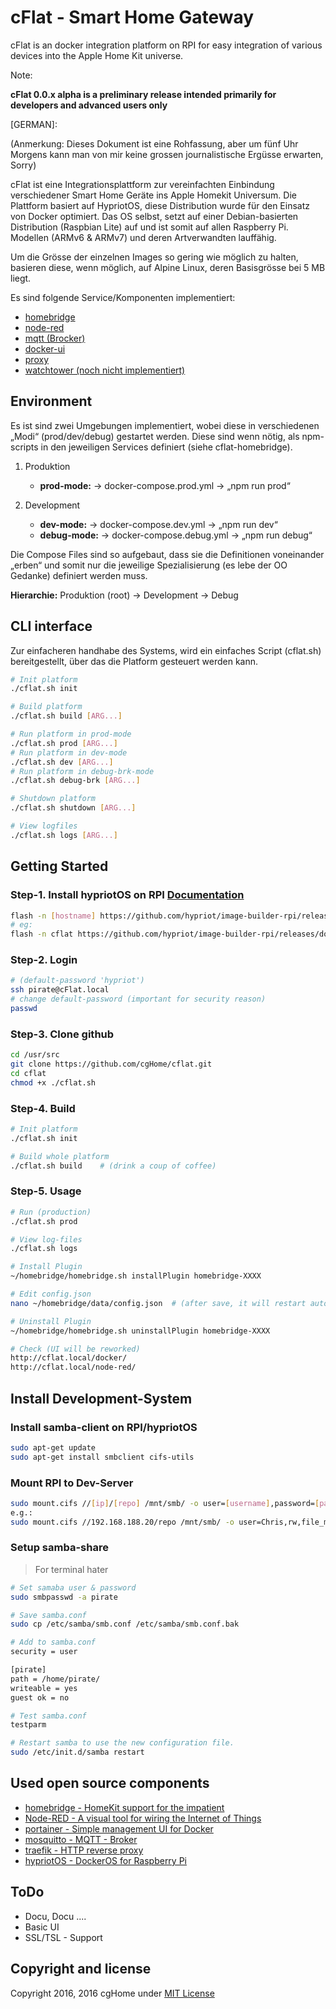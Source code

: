 # cFlat - Smart Home Gateway

cFlat is an docker integration platform on RPI for easy integration of various devices into the Apple Home Kit universe.

Note:

**cFlat 0.0.x alpha is a preliminary release intended primarily for developers and advanced users only**

[GERMAN]:

(Anmerkung: Dieses Dokument ist eine Rohfassung,  aber um fünf Uhr Morgens kann man von mir keine grossen journalistische Ergüsse erwarten, Sorry)

cFlat ist eine Integrationsplattform zur vereinfachten Einbindung verschiedener Smart Home Geräte ins Apple Homekit Universum.
Die Plattform basiert auf  HypriotOS, diese Distribution wurde für den Einsatz von Docker optimiert. Das OS selbst, setzt auf einer Debian-basierten Distribution (Raspbian Lite) auf und ist somit auf allen Raspberry Pi. Modellen  (ARMv6 & ARMv7) und deren Artverwandten lauffähig.

Um die Grösse der einzelnen Images so gering wie möglich zu halten, basieren diese, wenn möglich, auf Alpine Linux, deren Basisgrösse bei 5 MB liegt.

Es sind folgende Service/Komponenten implementiert:

- [homebridge](homebridge/README.md)
- [node-red](node-red/README.md)
- [mqtt (Brocker)](mqtt/README.md)
- [docker-ui](docker-ui/README.md)
- [proxy](proxy/README.md)
- [watchtower (noch nicht implementiert)](watchtower/README.md)

## Environment

Es ist sind zwei Umgebungen implementiert, wobei diese in verschiedenen „Modi“ (prod/dev/debug) gestartet werden. Diese sind wenn nötig, als npm-scripts in den jeweiligen Services definiert (siehe cflat-homebridge).

1. Produktion

   - **prod-mode:**  → docker-compose.prod.yml → „npm run prod“

1. Development

   - **dev-mode:**   → docker-compose.dev.yml → „npm run dev“
   - **debug-mode:** → docker-compose.debug.yml → „npm run debug“

Die Compose Files sind so aufgebaut, dass sie die Definitionen voneinander „erben“ und somit nur die jeweilige Spezialisierung (es lebe der OO Gedanke) definiert werden muss.

**Hierarchie:**   Produktion (root) → Development → Debug

## CLI interface

Zur einfacheren handhabe des Systems, wird ein einfaches Script (cflat.sh) bereitgestellt, über das die Platform gesteuert werden kann.

```sh
# Init platform
./cflat.sh init

# Build platform
./cflat.sh build [ARG...]

# Run platform in prod-mode
./cflat.sh prod [ARG...]
# Run platform in dev-mode
./cflat.sh dev [ARG...]
# Run platform in debug-brk-mode
./cflat.sh debug-brk [ARG...]

# Shutdown platform
./cflat.sh shutdown [ARG...]

# View logfiles
./cflat.sh logs [ARG...]
```

## Getting Started

### Step-1. Install hypriotOS on RPI [Documentation](http://blog.hypriot.com/post/releasing-HypriotOS-1-0/)

```sh
flash -n [hostname] https://github.com/hypriot/image-builder-rpi/releases/download/[ver]/hypriotos-rpi-[ver].img.zip
# eg:
flash -n cflat https://github.com/hypriot/image-builder-rpi/releases/download/v1.4.0/hypriotos-rpi-v1.4.0.img.zip

```

### Step-2. Login

```sh
# (default-password 'hypriot')
ssh pirate@cFlat.local
# change default-password (important for security reason)
passwd
```

### Step-3. Clone github

```sh
cd /usr/src
git clone https://github.com/cgHome/cflat.git
cd cflat
chmod +x ./cflat.sh
```

### Step-4. Build

```sh
# Init platform
./cflat.sh init

# Build whole platform
./cflat.sh build    # (drink a coup of coffee)
```

### Step-5. Usage

```sh
# Run (production)
./cflat.sh prod

# View log-files
./cflat.sh logs

# Install Plugin
~/homebridge/homebridge.sh installPlugin homebridge-XXXX

# Edit config.json
nano ~/homebridge/data/config.json  # (after save, it will restart automatically)

# Uninstall Plugin
~/homebridge/homebridge.sh uninstallPlugin homebridge-XXXX

# Check (UI will be reworked)
http://cflat.local/docker/
http://cflat.local/node-red/
```

## Install Development-System

### Install samba-client on RPI/hypriotOS

```sh
sudo apt-get update
sudo apt-get install smbclient cifs-utils
```

### Mount RPI to Dev-Server

```sh
sudo mount.cifs //[ip]/[repo] /mnt/smb/ -o user=[username],password=[password],rw,file_mode=0777,dir_mode=0777
e.g.:
sudo mount.cifs //192.168.188.20/repo /mnt/smb/ -o user=Chris,rw,file_mode=0777,dir_mode=0777
```

### Setup samba-share

> For terminal hater

```sh
# Set samaba user & password
sudo smbpasswd -a pirate

# Save samba.conf
sudo cp /etc/samba/smb.conf /etc/samba/smb.conf.bak

# Add to samba.conf
security = user

[pirate]
path = /home/pirate/
writeable = yes
guest ok = no

# Test samba.conf
testparm

# Restart samba to use the new configuration file.
sudo /etc/init.d/samba restart
```

## Used open source components

- [homebridge - HomeKit support for the impatient](https://github.com/nfarina/homebridge/)
- [Node-RED - A visual tool for wiring the Internet of Things](http://nodered.org/)
- [portainer - Simple management UI for Docker](http://portainer.io/)
- [mosquitto - MQTT - Broker](https://mosquitto.org/)
- [traefik - HTTP reverse proxy](https://traefik.io/)
- [hypriotOS - DockerOS for Raspberry Pi](https://github.com/hypriot/image-builder-rpi/releases/tag/v1.0.0)

## ToDo

- Docu, Docu ....
- Basic UI
- SSL/TSL - Support

## Copyright and license

Copyright 2016, 2016 cgHome under [MIT License](LICENSE)